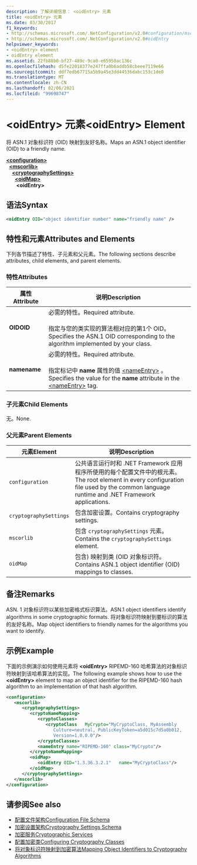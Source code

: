 ```yaml
---
description: 了解详细信息： <oidEntry> 元素
title: <oidEntry> 元素
ms.date: 03/30/2017
f1_keywords:
- http://schemas.microsoft.com/.NetConfiguration/v2.0#configuration/mscorlib/cryptographySettings/oidMap/oidEntry
- http://schemas.microsoft.com/.NetConfiguration/v2.0#oidEntry
helpviewer_keywords:
- <oidEntry> element
- oidEntry element
ms.assetid: 22fb88b0-bf27-489c-9ca0-e65950ac136c
ms.openlocfilehash: d5fe22018377e247ffa0b6addb58cbeee7119e66
ms.sourcegitcommit: ddf7edb67715a5b9a45e3dd44536dabc153c1de0
ms.translationtype: MT
ms.contentlocale: zh-CN
ms.lasthandoff: 02/06/2021
ms.locfileid: "99698747"
---
```

# <a name="oidentry-element"></a><span data-ttu-id="f4f8f-103">\<oidEntry> 元素</span><span class="sxs-lookup"><span data-stu-id="f4f8f-103">\<oidEntry> Element</span></span>

<span data-ttu-id="f4f8f-104">将 ASN.1 对象标识符 (OID) 映射到友好名称。</span><span class="sxs-lookup"><span data-stu-id="f4f8f-104">Maps an ASN.1 object identifier (OID) to a friendly name.</span></span>  

[**\<configuration>**](../configuration-element.md)\
&nbsp;&nbsp;[**\<mscorlib>**](mscorlib-element-for-cryptography-settings.md)\
&nbsp;&nbsp;&nbsp;&nbsp;[**\<cryptographySettings>**](cryptographysettings-element.md)\
&nbsp;&nbsp;&nbsp;&nbsp;&nbsp;&nbsp;[**\<oidMap>**](oidmap-element.md)\
&nbsp;&nbsp;&nbsp;&nbsp;&nbsp;&nbsp;&nbsp;**\<oidEntry>**

## <a name="syntax"></a><span data-ttu-id="f4f8f-105">语法</span><span class="sxs-lookup"><span data-stu-id="f4f8f-105">Syntax</span></span>  
  
```xml  
<oidEntry OID="object identifier number" name="friendly name" />  
```  
  
## <a name="attributes-and-elements"></a><span data-ttu-id="f4f8f-106">特性和元素</span><span class="sxs-lookup"><span data-stu-id="f4f8f-106">Attributes and Elements</span></span>  

 <span data-ttu-id="f4f8f-107">下列各节描述了特性、子元素和父元素。</span><span class="sxs-lookup"><span data-stu-id="f4f8f-107">The following sections describe attributes, child elements, and parent elements.</span></span>  
  
### <a name="attributes"></a><span data-ttu-id="f4f8f-108">特性</span><span class="sxs-lookup"><span data-stu-id="f4f8f-108">Attributes</span></span>  
  
|<span data-ttu-id="f4f8f-109">属性</span><span class="sxs-lookup"><span data-stu-id="f4f8f-109">Attribute</span></span>|<span data-ttu-id="f4f8f-110">说明</span><span class="sxs-lookup"><span data-stu-id="f4f8f-110">Description</span></span>|  
|---------------|-----------------|  
|<span data-ttu-id="f4f8f-111">**OID**</span><span class="sxs-lookup"><span data-stu-id="f4f8f-111">**OID**</span></span>|<span data-ttu-id="f4f8f-112">必需的特性。</span><span class="sxs-lookup"><span data-stu-id="f4f8f-112">Required attribute.</span></span><br /><br /> <span data-ttu-id="f4f8f-113">指定与您的类实现的算法相对应的第1个 OID。</span><span class="sxs-lookup"><span data-stu-id="f4f8f-113">Specifies the ASN.1 OID corresponding to the algorithm implemented by your class.</span></span>|  
|<span data-ttu-id="f4f8f-114">**name**</span><span class="sxs-lookup"><span data-stu-id="f4f8f-114">**name**</span></span>|<span data-ttu-id="f4f8f-115">必需的特性。</span><span class="sxs-lookup"><span data-stu-id="f4f8f-115">Required attribute.</span></span><br /><br /> <span data-ttu-id="f4f8f-116">指定标记中 **name** 属性的值 [\<nameEntry>](nameentry-element.md) 。</span><span class="sxs-lookup"><span data-stu-id="f4f8f-116">Specifies the value for the **name** attribute in the [\<nameEntry>](nameentry-element.md) tag.</span></span>|  
  
### <a name="child-elements"></a><span data-ttu-id="f4f8f-117">子元素</span><span class="sxs-lookup"><span data-stu-id="f4f8f-117">Child Elements</span></span>  

 <span data-ttu-id="f4f8f-118">无。</span><span class="sxs-lookup"><span data-stu-id="f4f8f-118">None.</span></span>  
  
### <a name="parent-elements"></a><span data-ttu-id="f4f8f-119">父元素</span><span class="sxs-lookup"><span data-stu-id="f4f8f-119">Parent Elements</span></span>  
  
|<span data-ttu-id="f4f8f-120">元素</span><span class="sxs-lookup"><span data-stu-id="f4f8f-120">Element</span></span>|<span data-ttu-id="f4f8f-121">说明</span><span class="sxs-lookup"><span data-stu-id="f4f8f-121">Description</span></span>|  
|-------------|-----------------|  
|`configuration`|<span data-ttu-id="f4f8f-122">公共语言运行时和 .NET Framework 应用程序所使用的每个配置文件中的根元素。</span><span class="sxs-lookup"><span data-stu-id="f4f8f-122">The root element in every configuration file used by the common language runtime and .NET Framework applications.</span></span>|  
|`cryptographySettings`|<span data-ttu-id="f4f8f-123">包含加密设置。</span><span class="sxs-lookup"><span data-stu-id="f4f8f-123">Contains cryptography settings.</span></span>|  
|`mscorlib`|<span data-ttu-id="f4f8f-124">包含 `cryptographySettings` 元素。</span><span class="sxs-lookup"><span data-stu-id="f4f8f-124">Contains the `cryptographySettings` element.</span></span>|  
|`oidMap`|<span data-ttu-id="f4f8f-125">包含) 映射到类 (OID 对象标识符。</span><span class="sxs-lookup"><span data-stu-id="f4f8f-125">Contains ASN.1 object identifier (OID) mappings to classes.</span></span>|  
  
## <a name="remarks"></a><span data-ttu-id="f4f8f-126">备注</span><span class="sxs-lookup"><span data-stu-id="f4f8f-126">Remarks</span></span>  

 <span data-ttu-id="f4f8f-127">ASN. 1 对象标识符以某些加密格式标识算法。</span><span class="sxs-lookup"><span data-stu-id="f4f8f-127">ASN.1 object identifiers identify algorithms in some cryptographic formats.</span></span> <span data-ttu-id="f4f8f-128">将对象标识符映射到要标识的算法的友好名称。</span><span class="sxs-lookup"><span data-stu-id="f4f8f-128">Map object identifiers to friendly names for the algorithms you want to identify.</span></span>  
  
## <a name="example"></a><span data-ttu-id="f4f8f-129">示例</span><span class="sxs-lookup"><span data-stu-id="f4f8f-129">Example</span></span>  

 <span data-ttu-id="f4f8f-130">下面的示例演示如何使用元素将 **\<oidEntry>** RIPEMD-160 哈希算法的对象标识符映射到该哈希算法的实现。</span><span class="sxs-lookup"><span data-stu-id="f4f8f-130">The following example shows how to use the **\<oidEntry>** element to map an object identifier for the RIPEMD-160 hash algorithm to an implementation of that hash algorithm.</span></span>  
  
```xml  
<configuration>  
   <mscorlib>  
      <cryptographySettings>  
         <cryptoNameMapping>  
            <cryptoClasses>  
               <cryptoClass   MyCrypto="MyCryptoClass, MyAssembly  
                  Culture=neutral, PublicKeyToken=a5d015c7d5a0b012,  
                  Version=1.0.0.0"/>  
            </cryptoClasses>  
            <nameEntry name="RIPEMD-160" class="MyCrypto"/>  
         </cryptoNameMapping>  
         <oidMap>  
            <oidEntry OID="1.3.36.3.2.1"   name="MyCryptoClass"/>  
         </oidMap>  
      </cryptographySettings>  
   </mscorlib>  
</configuration>  
```  
  
## <a name="see-also"></a><span data-ttu-id="f4f8f-131">请参阅</span><span class="sxs-lookup"><span data-stu-id="f4f8f-131">See also</span></span>

- [<span data-ttu-id="f4f8f-132">配置文件架构</span><span class="sxs-lookup"><span data-stu-id="f4f8f-132">Configuration File Schema</span></span>](../index.md)
- [<span data-ttu-id="f4f8f-133">加密设置架构</span><span class="sxs-lookup"><span data-stu-id="f4f8f-133">Cryptography Settings Schema</span></span>](index.md)
- [<span data-ttu-id="f4f8f-134">加密服务</span><span class="sxs-lookup"><span data-stu-id="f4f8f-134">Cryptographic Services</span></span>](../../../../standard/security/cryptographic-services.md)
- [<span data-ttu-id="f4f8f-135">配置加密类</span><span class="sxs-lookup"><span data-stu-id="f4f8f-135">Configuring Cryptography Classes</span></span>](../../configure-cryptography-classes.md)
- [<span data-ttu-id="f4f8f-136">将对象标识符映射到加密算法</span><span class="sxs-lookup"><span data-stu-id="f4f8f-136">Mapping Object Identifiers to Cryptography Algorithms</span></span>](../../map-object-identifiers-to-cryptography-algorithms.md)
